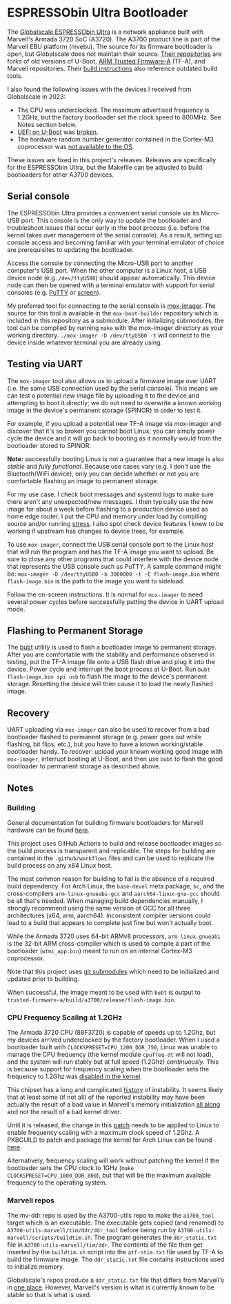 # ESPRESSObin Ultra Bootloader

The [Globalscale ESPRESSObin Ultra](https://globalscaletechnologies.com/product/espressobin-ultra/) is a network appliance built with Marvell's Armada 3720 SoC (A3720). The A3700 product line is part of the Marvell EBU platform (mvebu). The source for its firmware bootloader is open, but Globalscale does not maintain their source. [Their repositories](https://github.com/globalscaletechnologies) are forks of old versions of U-Boot, [ARM Trusted Firmware-A](https://www.trustedfirmware.org/projects/tf-a) (TF-A), and Marvell repositories. Their [build instructions](https://espressobin.net/espressobin-ultra-build-instruction/) also reference outdated build tools.

I also found the following issues with the devices I received from Globalscale in 2023:
* The CPU was underclocked. The maximum advertised frequency is 1.2GHz, but the factory bootloader set the clock speed to 800MHz. See Notes section below.
* [UEFI on U-Boot](https://docs.u-boot.org/en/latest/develop/uefi/uefi.html) was [broken](https://lore.kernel.org/regressions/NpVfaMj--3-9@bens.haus/T/).
* The hardware random number generator contained in the Cortex-M3 coprocessor was [not available to the OS](https://gitlab.nic.cz/turris/mox-boot-builder).

These issues are fixed in this project's releases. Releases are specifically for the ESPRESSObin Ultra, but the Makefile can be adjusted to build bootloaders for other A3700 devices.

## Serial console
The ESPRESSObin Ultra provides a convenient serial console via its Micro-USB port. This console is the only way to update the bootloader and troubleshoot issues that occur early in the boot process (i.e. before the kernel takes over management of the serial console). As a result, setting up console access and becoming familiar with your terminal emulator of choice are prerequisites to updating the bootloader.

Access the console by connecting the Micro-USB port to another computer's USB port. When the other computer is a Linux host, a USB device node (e.g. `/dev/ttyUSB0`) should appear automatically. This device node can then be opened with a terminal emulator with support for serial consoles (e.g. [PuTTY](https://www.putty.org/) or [screen](https://www.gnu.org/software/screen/)).

My preferred tool for connecting to the serial console is [mox-imager](https://gitlab.nic.cz/turris/mox-imager). The source for this tool is available in the `mox-boot-builder` repository which is included in this repository as a submodule. After initializing submodules, the tool can be compiled by running `make` with the mox-imager directory as your working directory. `./mox-imager -D /dev/ttyUSB0 -t` will connect to the device inside whatever terminal you are already using.

## Testing via UART
The `mox-imager` tool also allows us to upload a firmware image over UART (i.e. the same USB connection used by the serial console). This means we can test a potential new image file by uploading it to the device and attempting to boot it directly; we do not need to overwrite a known working image in the device's permanent storage (SPINOR) in order to test it.

For example, if you upload a potential new TF-A image via mox-imager and discover that it's so broken you cannot boot Linux, you can simply power cycle the device and it will go back to booting as it normally would from the bootloader stored to SPINOR.

**Note:** successfully booting Linux is not a guarantee that a new image is also *stable* and *fully functional*. Because use cases vary (e.g. I don't use the Bluetooth/WiFi device), only you can decide whether or not you are comfortable flashing an image to permanent storage.

For my use case, I check boot messages and systemd logs to make sure there aren't any unexpected/new messages. I then typically use the new image for about a week before flashing to a production device used as home edge router. I put the CPU and memory under load by compiling source and/or running [stress](https://github.com/resurrecting-open-source-projects/stress). I also spot check device features I knew to be working if upstream has changes to device trees, for example.

To use `mox-imager`, connect the USB serial console port to the Linux host that will run the program and has the TF-A image you want to upload. Be sure to close any other programs that could interfere with the device node that represents the USB console such as PuTTY. A sample command might be: `mox-imager -D /dev/ttyUSB0 -b 3000000 -t -E flash-image.bin` where `flash-image.bin` is the path to the image you want to sideload.

Follow the on-screen instructions. It is normal for `mox-imager` to need several power cycles before successfully putting the device in UART upload mode.

## Flashing to Permanent Storage
The [bubt](https://source.denx.de/u-boot/u-boot/-/blob/master/doc/mvebu/cmd/bubt.txt) utility is used to flash a bootloader image to permanent storage. After you are comfortable with the stability and performance observed in testing, put the TF-A image file onto a USB flash drive and plug it into the device. Power cycle and interrupt the boot process at U-Boot. Run `bubt flash-image.bin spi usb` to flash the image to the device's permanent storage. Resetting the device will then cause it to load the newly flashed image.

## Recovery
UART uploading via `mox-imager` can also be used to recover from a bad bootloader flashed to permanent storage (e.g. power goes out while flashing, bit flips, etc.), but you have to have a known working/stable bootloader handy. To recover: upload your known working good image with `mox-imager`, interrupt booting at U-Boot, and then use `bubt` to flash the good bootloader to permanent storage as described above.

## Notes

### Building
General documentation for building firmware bootloaders for Marvell hardware can be found [here](https://trustedfirmware-a.readthedocs.io/en/stable/plat/marvell/armada/build.html).

This project uses GitHub Actions to build and release bootloader images so the build process is transparent and replicable. The steps for building are contained in the `.github/workflows` files and can be used to replicate the build process on any x64 Linux host.

The most common reason for building to fail is the absence of a required build dependency. For Arch Linux, the `base-devel` meta package, `bc`, and the cross-compilers `arm-linux-gnueabi-gcc` and `aarch64-linux-gnu-gcc` should be all that's needed. When managing build dependencies manually, I strongly recommend using the same version of GCC for all three architectures (x64, arm, aarch64). Inconsistent compiler versions could lead to a build that appears to complete just fine but won't actually boot.

While the Armada 3720 uses 64-bit ARMv8 processors, `arm-linux-gnueabi` is the 32-bit ARM cross-compiler which is used to compile a part of the bootloader (`wtmi_app.bin`) meant to run on an internal Cortex-M3 coprocessor.

Note that this project uses [git submodules](https://git-scm.com/book/en/v2/Git-Tools-Submodules) which need to be initialized and updated prior to building.

When successful, the image meant to be used with `bubt` is output to `trusted-firmware-a/build/a3700/release/flash-image.bin`.

### CPU Frequency Scaling at 1.2GHz
The Armada 3720 CPU (88F3720) is capable of speeds up to 1.2Ghz, but my devices arrived underclocked by the factory bootloader. When I used a bootloader built with `CLOCKSPRESET=CPU_1200_DDR_750`, Linux was unable to manage the CPU frequency (the kernel module `cpufreq-dt` will not load), and the system will run stably but at full speed (1.2Ghz) *continuously*. This is because support for frequency scaling when the bootloader sets the frequency to 1.2Ghz was [disabled in the kernel](https://github.com/torvalds/linux/commit/484f2b7c61b9ae58cc00c5127bcbcd9177af8dfe).

This chipset has a long and complicated [history](https://github.com/MarvellEmbeddedProcessors/linux-marvell/issues/20) of instability. It seems likely that at least some (if not all) of the reported instability may have been actually the result of a bad value in Marvell's memory initialization [all along](https://github.com/MarvellEmbeddedProcessors/mv-ddr-marvell/pull/44) and not the result of a bad kernel driver.

Until it is released, the change in this [patch](https://git.kernel.org/pub/scm/linux/kernel/git/vireshk/pm.git/patch/?id=f2d32942026c05acc49d5f445dd38931419967aa) needs to be applied to Linux to enable frequency scaling with a maximum clock speed of 1.2Ghz. A PKBGUILD to patch and package the kernel for Arch Linux can be found [here](https://github.com/bschnei/linux-a3700/).

Alternatively, frequency scaling will work without patching the kernel if the bootloader sets the CPU clock to 1GHz (`make CLOCKSPRESET=CPU_1000_DDR_800`), but that will be the maximum available frequency to the operating system.

### Marvell repos
The mv-ddr repo is used by the A3700-utils repo to make the `a3700_tool` target which is an executable. The executable gets copied (and renamed) to `A3700-utils-marvell/tim/ddr/ddr_tool` before being run by `A3700-utils-marvell/scripts/buildtim.sh`. The program generates the `ddr_static.txt` file in `A3700-utils-marvell/tim/ddr`. The contents of the file then get inserted by the `buildtim.sh` script into the `atf-ntim.txt` file used by TF-A to build the firmware image. The `ddr_static.txt` file contains instructions used to initialize memory.

Globalscale's repos produce a `ddr_static.txt` file that differs from Marvell's in [one place](https://github.com/MarvellEmbeddedProcessors/mv-ddr-marvell/commit/4208ad5f2d1cee6125d3047ea1aac90a051e3d16). However, Marvell's version is what is currently known to be stable so that is what is used.
